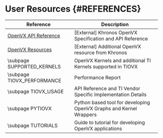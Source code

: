 # User Resources {#REFERENCES}

[//]: # (\subpage TIOVX_PACKAGE_CONTENTS      | Overview of package contents and module locations)
[//]: # (\subpage BUILD_INSTRUCTIONS          | Build Instructions)

[openvx_spec]: https://www.khronos.org/registry/OpenVX/specs/1.1/html/index.html
[openvx_res]: https://www.khronos.org/openvx/

Reference                            | Description
-------------------------------------|------------
[OpenVX API Reference][openvx_spec]  | [External] Khronos OpenVX Specification and API Reference
[OpenVX Resources][openvx_res]       | [External] Additional OpenVX resource from Khronos
\subpage SUPPORTED_KERNELS           | OpenVX Kernels and additional TI Kernels supported in TIOVX
\subpage TIOVX_PERFORMANCE           | Performance Report
\subpage TIOVX_USAGE                 | API Reference and TI Vendor Specific Implementation Details
\subpage PYTIOVX                     | Python based tool for developing OpenVX Graphs and Kernel Wrappers
\subpage TUTORIALS                   | Guide to tutorial for developing OpenVX applications
